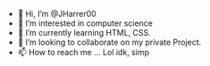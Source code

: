 - 👋 Hi, I’m @JHarrer00
- 👀 I’m interested in computer science
- 🌱 I’m currently learning HTML, CSS.
- 💞️ I’m looking to collaborate on my private Project. 
- 📫 How to reach me ... Lol idk, simp
